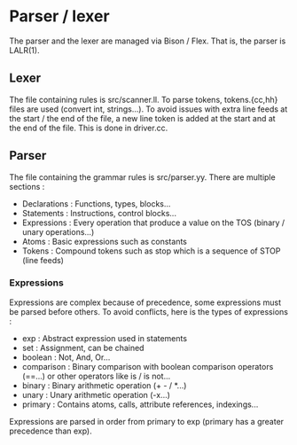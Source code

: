 # Parser / lexer
The parser and the lexer are managed via Bison / Flex.
That is, the parser is LALR(1).

## Lexer
The file containing rules is src/scanner.ll.
To parse tokens, tokens.{cc,hh} files are used (convert int, strings...).
To avoid issues with extra line feeds at the start / the end of the file,
a new line token is added at the start and at the end of the file.
This is done in driver.cc.

## Parser
The file containing the grammar rules is src/parser.yy.
There are multiple sections :
- Declarations : Functions, types, blocks...
- Statements : Instructions, control blocks...
- Expressions : Every operation that produce a value on the TOS (binary / unary operations...)
- Atoms : Basic expressions such as constants
- Tokens : Compound tokens such as stop which is a sequence of STOP (line feeds)

### Expressions
Expressions are complex because of precedence, some expressions must be parsed
before others.
To avoid conflicts, here is the types of expressions :
- exp : Abstract expression used in statements
- set : Assignment, can be chained
- boolean : Not, And, Or...
- comparison : Binary comparison with boolean comparison operators (==...)
    or other operators like is / is not...
- binary : Binary arithmetic operation (+ - / *...)
- unary : Unary arithmetic operation (-x...)
- primary : Contains atoms, calls, attribute references, indexings...

Expressions are parsed in order from primary to exp (primary has a greater precedence than exp).
